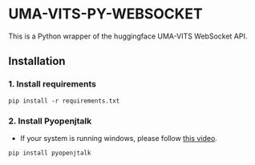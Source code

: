 # UMA-VITS-PY-WEBSOCKET

This is a Python wrapper of the huggingface UMA-VITS WebSocket API.

## Installation

### 1. Install requirements
```pip install -r requirements.txt```

### 2. Install Pyopenjtalk
- If your system is running windows, please
follow [this video](https://www.bilibili.com/video/BV13t4y1V7DV/?vd_source=1f7051bf26dd3a5644549bcabdab9ddb).

```pip install pyopenjtalk```
